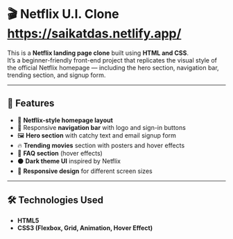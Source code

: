 # 🎬 Netflix U.I. Clone https://saikatdas.netlify.app/

This is a **Netflix landing page clone** built using **HTML and CSS**.  
It’s a beginner-friendly front-end project that replicates the visual style of the official Netflix homepage — including the hero section, navigation bar, trending section, and signup form.

---

## 🚀 Features

- 🎥 **Netflix-style homepage layout**
- 🧭 Responsive **navigation bar** with logo and sign-in buttons
- 🖼️ **Hero section** with catchy text and email signup form
- 🔥 **Trending movies** section with posters and hover effects
- 💬 **FAQ section** (hover effects)
- ⚫ **Dark theme UI** inspired by Netflix
- 📱 **Responsive design** for different screen sizes

---

## 🛠️ Technologies Used

- **HTML5**
- **CSS3 (Flexbox, Grid, Animation, Hover Effect)**


